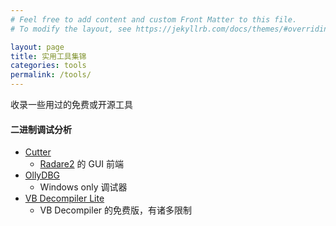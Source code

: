 ```yaml
---
# Feel free to add content and custom Front Matter to this file.
# To modify the layout, see https://jekyllrb.com/docs/themes/#overriding-theme-defaults

layout: page
title: 实用工具集锦
categories: tools
permalink: /tools/
---
```


收录一些用过的免费或开源工具

#### 二进制调试分析

- [Cutter](https://github.com/radareorg/cutter)
    - [Radare2](https://github.com/radare/radare2/) 的 GUI 前端
- [OllyDBG](http://www.ollydbg.de/)
    - Windows only 调试器
- [VB Decompiler Lite](https://www.vb-decompiler.org/download.htm)
    - VB Decompiler 的免费版，有诸多限制
